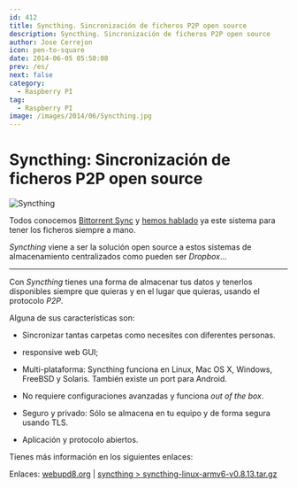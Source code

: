 ```yaml
---
id: 412
title: Syncthing. Sincronización de ficheros P2P open source 
description: Syncthing. Sincronización de ficheros P2P open source
author: Jose Cerrejon
icon: pen-to-square
date: 2014-06-05 05:50:08
prev: /es/
next: false
category:
  - Raspberry PI
tag:
  - Raspberry PI
image: /images/2014/06/Syncthing.jpg
---
```


# Syncthing: Sincronización de ficheros P2P open source 

![Syncthing](/images/2014/06/Syncthing.jpg)

Todos conocemos [Bittorrent Sync](http://www.bittorrent.com/intl/es/sync) y [hemos hablado](/post.php?id=247) ya este sistema para tener los ficheros siempre a mano.

*Syncthing* viene a ser la solución open source a estos sistemas de almacenamiento centralizados como pueden ser *Dropbox*...

- - -
Con *Syncthing* tienes una forma de almacenar tus datos y tenerlos disponibles siempre que quieras y en el lugar que quieras, usando el protocolo *P2P*.

Alguna de sus características son:

* Sincronizar tantas carpetas como necesites con diferentes personas.

* responsive web GUI;

* Multi-plataforma: Syncthing funciona en Linux, Mac OS X, Windows, FreeBSD y Solaris. También existe un port para Android.

* No requiere configuraciones avanzadas y funciona *out of the box*.

* Seguro y privado: Sólo se almacena en tu equipo y de forma segura usando TLS.

* Aplicación y protocolo abiertos.

Tienes más información en los siguientes enlaces:

Enlaces: [webupd8.org](http://www.webupd8.org/2014/06/syncthing-open-source-bittorrent-sync.html) | [syncthing > syncthing-linux-armv6-v0.8.13.tar.gz](https://github.com/calmh/syncthing/releases/latest)